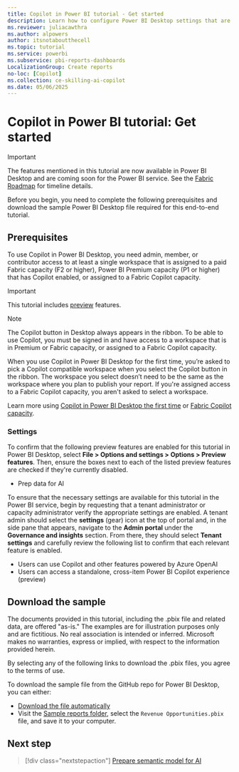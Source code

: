 ```yaml
---
title: Copilot in Power BI tutorial - Get started
description: Learn how to configure Power BI Desktop settings that are required for this end-to-end tutorial.
ms.reviewer: juliacawthra
ms.author: alpowers
author: itsnotaboutthecell
ms.topic: tutorial
ms.service: powerbi
ms.subservice: pbi-reports-dashboards
LocalizationGroup: Create reports
no-loc: [Copilot]
ms.collection: ce-skilling-ai-copilot
ms.date: 05/06/2025
---
```


# Copilot in Power BI tutorial: Get started

> [!IMPORTANT]
> The features mentioned in this tutorial are now available in Power BI Desktop and are coming soon for the Power BI service. See the [Fabric Roadmap](https://aka.ms/fabricrm) for timeline details.

Before you begin, you need to complete the following prerequisites and download the sample Power BI Desktop file required for this end-to-end tutorial.

## Prerequisites

To use Copilot in Power BI Desktop, you need admin, member, or contributor access to at least a single workspace that is assigned to a paid Fabric capacity (F2 or higher), Power BI Premium capacity (P1 or higher) that has Copilot enabled, or assigned to a Fabric Copilot capacity.

> [!IMPORTANT]
> This tutorial includes [preview](/fabric/fundamentals/preview) features.

> [!NOTE]
> The Copilot button in Desktop always appears in the ribbon. To be able to use Copilot, you must be signed in and have access to a workspace that is in Premium or Fabric capacity, or assigned to a Fabric Copilot capacity.

When you use Copilot in Power BI Desktop for the first time, you’re asked to pick a Copilot compatible workspace when you select the Copilot button in the ribbon. The workspace you select doesn’t need to be the same as the workspace where you plan to publish your report. If you're assigned access to a Fabric Copilot capacity, you aren't asked to select a workspace.

Learn more using [Copilot in Power BI Desktop the first time](copilot-power-bi-desktop.md) or [Fabric Copilot capacity](/fabric/enterprise/fabric-copilot-capacity).

### Settings

To confirm that the following preview features are enabled for this tutorial in Power BI Desktop, select **File > Options and settings > Options > Preview features**. Then, ensure the boxes next to each of the listed preview features are checked if they're currently disabled.

- Prep data for AI

To ensure that the necessary settings are available for this tutorial in the Power BI service, begin by requesting that a tenant administrator or capacity administrator verify the appropriate settings are enabled. A tenant admin  should select the **settings** (gear) icon at the top of portal and, in the side pane that appears, navigate to the **Admin portal** under the **Governance and insights** section. From there, they should select **Tenant settings** and carefully review the following list to confirm that each relevant feature is enabled.

- Users can use Copilot and other features powered by Azure OpenAI
- Users can access a standalone, cross-item Power BI Copilot experience (preview)

## Download the sample

The documents provided in this tutorial, including the .pbix file and related data, are offered "as-is." The examples are for illustration purposes only and are fictitious. No real association is intended or inferred. Microsoft makes no warranties, express or implied, with respect to the information provided herein.

By selecting any of the following links to download the .pbix files, you agree to the terms of use.

To download the sample file from the GitHub repo for Power BI Desktop, you can either:

- [Download the file automatically](https://github.com/microsoft/powerbi-desktop-samples/raw/refs/heads/main/Sample%20Reports/Revenue%20Opportunities.pbix)
- Visit the [Sample reports folder](https://github.com/microsoft/powerbi-desktop-samples/tree/main/Sample%20Reports), select the `Revenue Opportunities.pbix` file, and save it to your computer.

## Next step

> [!div class="nextstepaction"]
> [Prepare semantic model for AI](tutorial-copilot-power-bi-prepare-model.md)